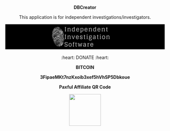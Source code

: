   <p align="center">
  <b>DBCreator</b>
  
  <p align="center">
This application is for independent investigations/investigators.

![IIS](https://github.com/Dev913/DBCreator/blob/main/Images/IIS.png)

<p align="center">
  :heart: DONATE :heart:
  <p align="center"><b>
    BITCOIN
    
   <p align="center">
    3FipaeMKt7nzKxoib3xef5hVhSP5Dbkoue
<p align="center"><b>Paxful Affiliate QR Code</b>
  <div>
    <p align="center">
<img width="100px" height="100px" src="https://paxful.com/qr/r/E1kaeX8e3kn" />
</div>
